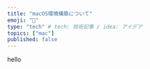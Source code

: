 ```yaml
---
title: "macOS環境構築について"
emoji: "🍎"
type: "tech" # tech: 技術記事 / idea: アイデア
topics: ["mac"]
published: false
---
```


hello

